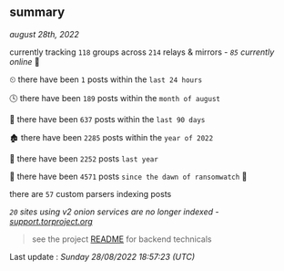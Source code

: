 
## summary
_august 28th, 2022_

currently tracking `118` groups across `214` relays & mirrors - _`85` currently online_ 📡

⏲ there have been `1` posts within the `last 24 hours`

🕓 there have been `189` posts within the `month of august`

📅 there have been `637` posts within the `last 90 days`

🏚 there have been `2285` posts within the `year of 2022`

🚀 there have been `2252` posts `last year`

🦕 there have been `4571` posts `since the dawn of ransomwatch` 🐣

there are `57` custom parsers indexing posts

_`20` sites using v2 onion services are no longer indexed - [support.torproject.org](https://support.torproject.org/onionservices/v2-deprecation/)_

> see the project [README](https://github.com/jmousqueton/ransomwatch#readme) for backend technicals



Last update : _Sunday 28/08/2022 18:57:23 (UTC)_

